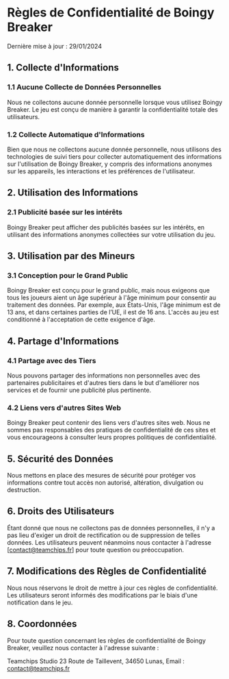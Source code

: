 # Règles de Confidentialité de Boingy Breaker
Dernière mise à jour : 29/01/2024


## 1. Collecte d'Informations
### 1.1 Aucune Collecte de Données Personnelles
Nous ne collectons aucune donnée personnelle lorsque vous utilisez Boingy Breaker. Le jeu est conçu de manière à garantir la confidentialité totale des utilisateurs.

### 1.2 Collecte Automatique d'Informations
Bien que nous ne collectons aucune donnée personnelle, nous utilisons des technologies de suivi tiers pour collecter automatiquement des informations sur l'utilisation de Boingy Breaker, y compris des informations anonymes sur les appareils, les interactions et les préférences de l'utilisateur.

## 2. Utilisation des Informations
### 2.1 Publicité basée sur les intérêts
Boingy Breaker peut afficher des publicités basées sur les intérêts, en utilisant des informations anonymes collectées sur votre utilisation du jeu.

## 3. Utilisation par des Mineurs
### 3.1 Conception pour le Grand Public
Boingy Breaker est conçu pour le grand public, mais nous exigeons que tous les joueurs aient un âge supérieur à l'âge minimum pour consentir au traitement des données. Par exemple, aux États-Unis, l'âge minimum est de 13 ans, et dans certaines parties de l’UE, il est de 16 ans. L'accès au jeu est conditionné à l'acceptation de cette exigence d'âge.

## 4. Partage d'Informations
### 4.1 Partage avec des Tiers
Nous pouvons partager des informations non personnelles avec des partenaires publicitaires et d'autres tiers dans le but d'améliorer nos services et de fournir une publicité plus pertinente.

### 4.2 Liens vers d'autres Sites Web
Boingy Breaker peut contenir des liens vers d'autres sites web. Nous ne sommes pas responsables des pratiques de confidentialité de ces sites et vous encourageons à consulter leurs propres politiques de confidentialité.

## 5. Sécurité des Données
Nous mettons en place des mesures de sécurité pour protéger vos informations contre tout accès non autorisé, altération, divulgation ou destruction.

## 6. Droits des Utilisateurs
Étant donné que nous ne collectons pas de données personnelles, il n'y a pas lieu d'exiger un droit de rectification ou de suppression de telles données. Les utilisateurs peuvent néanmoins nous contacter à l'adresse [contact@teamchips.fr] pour toute question ou préoccupation.

## 7. Modifications des Règles de Confidentialité
Nous nous réservons le droit de mettre à jour ces règles de confidentialité. Les utilisateurs seront informés des modifications par le biais d'une notification dans le jeu.

## 8. Coordonnées
Pour toute question concernant les règles de confidentialité de Boingy Breaker, veuillez nous contacter à l'adresse suivante :

Teamchips Studio
23 Route de Taillevent,
34650 Lunas,
Email : contact@teamchips.fr
